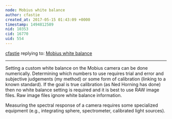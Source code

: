 ```yaml
---
node: Mobius white balance
author: cfastie
created_at: 2017-05-15 01:43:09 +0000
timestamp: 1494812589
nid: 10353
cid: 16770
uid: 554
---
```




[cfastie](../profile/cfastie) replying to: [Mobius white balance](../notes/cfastie/04-24-2014/mobius-white-balance)

----
Setting a custom white balance on the Mobius camera can be done numerically. Determining which numbers to use requires trial and error and subjective judgements (my method) or some form of calibration (linking to a known standard). If the goal is true calibration (as Ned Horning has done) then no white balance setting is required and it is best to use RAW image files. Raw image files ignore white balance information.

Measuring the spectral response of a camera requires some specialized equipment (e.g., integrating sphere, spectrometer, calibrated light sources). 